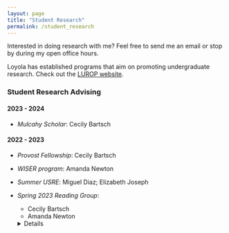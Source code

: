 ```yaml
---
layout: page
title: "Student Research"
permalink: /student_research
---
```


Interested in doing research with me? Feel free to send me an email or stop by during my open office hours. 

Loyola has established programs that aim on promoting undergraduate research. Check out the [LUROP website](https://www.luc.edu/celts/programs/undergraduateresearch/).

### Student Research Advising

#### 2023 - 2024

- _Mulcahy Scholar_: Cecily Bartsch

#### 2022 - 2023

- _Provost Fellowship_: Cecily Bartsch

- _WISER program_: Amanda Newton

- _Summer USRE_: Miguel Diaz; Elizabeth Joseph

- _Spring 2023 Reading Group_:
  - Cecily Bartsch
  - Amanda Newton
  <details>
  <summary>Details</summary>
  The topic is _Finite Difference Method_.
  </details>
    
